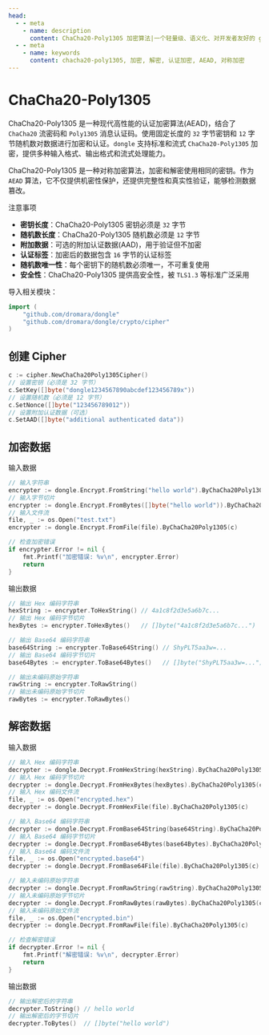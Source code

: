 ```yaml
---
head:
  - - meta
    - name: description
      content: ChaCha20-Poly1305 加密算法|一个轻量级、语义化、对开发者友好的 golang 编码&密码库
  - - meta
    - name: keywords
      content: chacha20-poly1305, 加密, 解密, 认证加密, AEAD, 对称加密
---
```


# ChaCha20-Poly1305

ChaCha20-Poly1305 是一种现代高性能的认证加密算法(AEAD)，结合了 `ChaCha20` 流密码和 `Poly1305` 消息认证码。使用固定长度的 `32` 字节密钥和 `12` 字节随机数对数据进行加密和认证。`dongle` 支持标准和流式 `ChaCha20-Poly1305` 加密，提供多种输入格式、输出格式和流式处理能力。

ChaCha20-Poly1305 是一种对称加密算法，加密和解密使用相同的密钥。作为 `AEAD` 算法，它不仅提供机密性保护，还提供完整性和真实性验证，能够检测数据篡改。

注意事项

- **密钥长度**：ChaCha20-Poly1305 密钥必须是 `32` 字节
- **随机数长度**：ChaCha20-Poly1305 随机数必须是 `12` 字节
- **附加数据**：可选的附加认证数据(AAD)，用于验证但不加密
- **认证标签**：加密后的数据包含 `16` 字节的认证标签
- **随机数唯一性**：每个密钥下的随机数必须唯一，不可重复使用
- **安全性**：ChaCha20-Poly1305 提供高安全性，被 `TLS1.3` 等标准广泛采用

导入相关模块：
```go
import (
    "github.com/dromara/dongle"
    "github.com/dromara/dongle/crypto/cipher"
)
```

## 创建 Cipher

```go
c := cipher.NewChaCha20Poly1305Cipher()
// 设置密钥（必须是 32 字节）
c.SetKey([]byte("dongle1234567890abcdef123456789x"))
// 设置随机数（必须是 12 字节）
c.SetNonce([]byte("123456789012"))
// 设置附加认证数据（可选）
c.SetAAD([]byte("additional authenticated data"))
```

## 加密数据

输入数据

```go
// 输入字符串
encrypter := dongle.Encrypt.FromString("hello world").ByChaCha20Poly1305(c)
// 输入字节切片
encrypter := dongle.Encrypt.FromBytes([]byte("hello world")).ByChaCha20Poly1305(c)
// 输入文件流
file, _ := os.Open("test.txt")
encrypter := dongle.Encrypt.FromFile(file).ByChaCha20Poly1305(c)

// 检查加密错误
if encrypter.Error != nil {
	fmt.Printf("加密错误: %v\n", encrypter.Error)
	return
}
```

输出数据

```go
// 输出 Hex 编码字符串
hexString := encrypter.ToHexString() // 4a1c8f2d3e5a6b7c...
// 输出 Hex 编码字节切片
hexBytes := encrypter.ToHexBytes()   // []byte("4a1c8f2d3e5a6b7c...")

// 输出 Base64 编码字符串
base64String := encrypter.ToBase64String() // ShyPLT5aa3w=...
// 输出 Base64 编码字节切片
base64Bytes := encrypter.ToBase64Bytes()   // []byte("ShyPLT5aa3w=...")

// 输出未编码原始字符串
rawString := encrypter.ToRawString()
// 输出未编码原始字节切片
rawBytes := encrypter.ToRawBytes()
```

## 解密数据

输入数据

```go
// 输入 Hex 编码字符串
decrypter := dongle.Decrypt.FromHexString(hexString).ByChaCha20Poly1305(c)
// 输入 Hex 编码字节切片
decrypter := dongle.Decrypt.FromHexBytes(hexBytes).ByChaCha20Poly1305(c)
// 输入 Hex 编码文件流
file, _ := os.Open("encrypted.hex")
decrypter := dongle.Decrypt.FromHexFile(file).ByChaCha20Poly1305(c)

// 输入 Base64 编码字符串
decrypter := dongle.Decrypt.FromBase64String(base64String).ByChaCha20Poly1305(c)
// 输入 Base64 编码字节切片
decrypter := dongle.Decrypt.FromBase64Bytes(base64Bytes).ByChaCha20Poly1305(c)
// 输入 Base64 编码文件流
file, _ := os.Open("encrypted.base64")
decrypter := dongle.Decrypt.FromBase64File(file).ByChaCha20Poly1305(c)

// 输入未编码原始字符串
decrypter := dongle.Decrypt.FromRawString(rawString).ByChaCha20Poly1305(c)
// 输入未编码原始字节切片
decrypter := dongle.Decrypt.FromRawBytes(rawBytes).ByChaCha20Poly1305(c)
// 输入未编码原始文件流
file, _ := os.Open("encrypted.bin") 
decrypter := dongle.Decrypt.FromRawFile(file).ByChaCha20Poly1305(c)

// 检查解密错误
if decrypter.Error != nil {
	fmt.Printf("解密错误: %v\n", decrypter.Error)
	return
}
```

输出数据

```go
// 输出解密后的字符串
decrypter.ToString() // hello world
// 输出解密后的字节切片
decrypter.ToBytes()  // []byte("hello world")
```